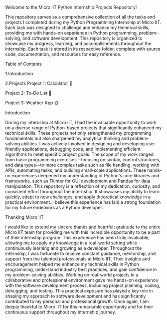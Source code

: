 Welcome to the Micro IIT Python Internship Projects Repository!

This repository serves as a comprehensive collection of all the tasks and projects I completed during my Python Programming Internship at Micro IIT. Each task was designed to challenge and enhance my technical skills, providing me with hands-on experience in Python programming, problem-solving, and software development. This repository is organized to showcase my progress, learning, and accomplishments throughout the internship. Each task is stored in its respective folder, complete with source code, documentation, and resources for easy reference.

Table of Contents

1.Introduction

2.Projects
Project 1: Calculator 🧮

Project 2: To-Do List 📝

Project 3: Weather App 🌞

Introduction

During my internship at Micro IIT, I had the invaluable opportunity to work on a diverse range of Python-based projects that significantly enhanced my technical skills. These projects not only strengthened my programming fundamentals but also sharpened my analytical thinking and problem-solving abilities. I was actively involved in designing and developing user-friendly applications, debugging code, and implementing efficient algorithms to meet specific project goals.
The scope of my work ranged from basic programming exercises—focusing on syntax, control structures, and data types—to more complex tasks such as file handling, working with APIs, automating tasks, and building small-scale applications. These hands-on experiences deepened my understanding of Python's core libraries and frameworks, such as Tkinter for GUI development and Pandas for data manipulation.
This repository is a reflection of my dedication, curiosity, and consistent effort throughout the internship. It showcases my ability to learn quickly, adapt to new challenges, and apply theoretical knowledge in a practical environment. I believe this experience has laid a strong foundation for my future endeavors as a Python developer.

Thanking Micro IIT

I would like to extend my sincere thanks and heartfelt gratitude to the entire Micro IIT team for providing me with this incredible opportunity to be a part of their internship program. This experience has been truly invaluable, allowing me to apply my knowledge in a real-world setting while continuously learning and growing as a developer.
Throughout the internship, I was fortunate to receive constant guidance, mentorship, and support from the talented professionals at Micro IIT. Their insights and encouragement helped me enhance my technical skills in Python programming, understand industry best practices, and gain confidence in my problem-solving abilities.
Working on real-world projects in a collaborative and professional environment gave me hands-on experience with the software development process, including project planning, coding, debugging, and testing. This practical exposure has played a key role in shaping my approach to software development and has significantly contributed to my personal and professional growth.
Once again, I am deeply thankful to Micro IIT for this remarkable opportunity and for their continuous support throughout my internship journey.

